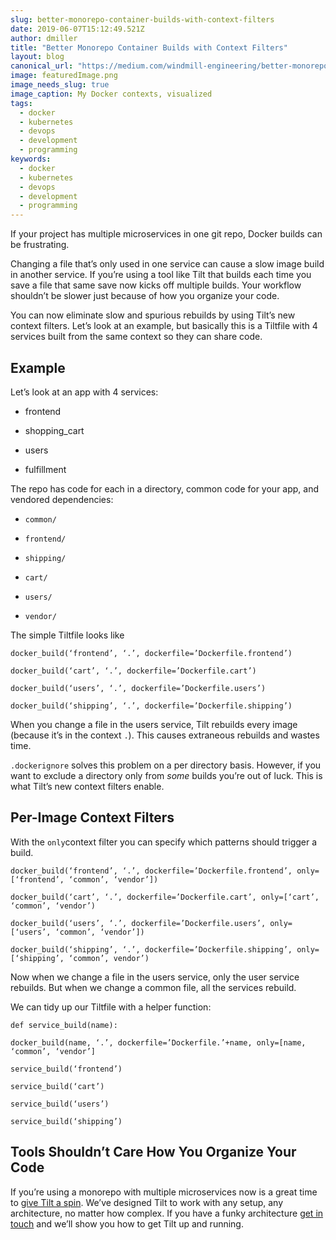 ```yaml
---
slug: better-monorepo-container-builds-with-context-filters
date: 2019-06-07T15:12:49.521Z
author: dmiller
title: "Better Monorepo Container Builds with Context Filters"
layout: blog
canonical_url: "https://medium.com/windmill-engineering/better-monorepo-container-builds-with-context-filters-94717ecdb7a3"
image: featuredImage.png
image_needs_slug: true
image_caption: My Docker contexts, visualized
tags:
  - docker
  - kubernetes
  - devops
  - development
  - programming
keywords:
  - docker
  - kubernetes
  - devops
  - development
  - programming
---
```


If your project has multiple microservices in one git repo, Docker builds can be frustrating.

Changing a file that’s only used in one service can cause a slow image build in another service. If you’re using a tool like Tilt that builds each time you save a file that same save now kicks off multiple builds. Your workflow shouldn’t be slower just because of how you organize your code.

You can now eliminate slow and spurious rebuilds by using Tilt’s new context filters. Let’s look at an example, but basically this is a Tiltfile with 4 services built from the same context so they can share code.

## Example

Let’s look at an app with 4 services:

* frontend

* shopping_cart

* users

* fulfillment

The repo has code for each in a directory, common code for your app, and vendored dependencies:

* `common/`

* `frontend/`

* `shipping/`

* `cart/`

* `users/`

* `vendor/`

The simple Tiltfile looks like

```
docker_build(‘frontend’, ‘.’, dockerfile=’Dockerfile.frontend’)

docker_build(‘cart’, ‘.’, dockerfile=’Dockerfile.cart’)

docker_build(‘users’, ‘.’, dockerfile=’Dockerfile.users’)

docker_build(‘shipping’, ‘.’, dockerfile=’Dockerfile.shipping’)
```


When you change a file in the users service, Tilt rebuilds every image (because it’s in the context `.`). This causes extraneous rebuilds and wastes time.

`.dockerignore` solves this problem on a per directory basis. However, if you want to exclude a directory only from *some* builds you’re out of luck. This is what Tilt’s new context filters enable.

## Per-Image Context Filters

With the `only`context filter you can specify which patterns should trigger a build.

```
docker_build(‘frontend’, ‘.’, dockerfile=’Dockerfile.frontend’, only=[‘frontend’, ‘common’, ‘vendor’])

docker_build(‘cart’, ‘.’, dockerfile=’Dockerfile.cart’, only=[‘cart’, ‘common’, ‘vendor’)

docker_build(‘users’, ‘.’, dockerfile=’Dockerfile.users’, only=[‘users’, ‘common’, ‘vendor’])

docker_build(‘shipping’, ‘.’, dockerfile=’Dockerfile.shipping’, only=[‘shipping’, ‘common’, vendor’)
```


Now when we change a file in the users service, only the user service rebuilds. But when we change a common file, all the services rebuild.

We can tidy up our Tiltfile with a helper function:

```
def service_build(name):

docker_build(name, ‘.’, dockerfile=’Dockerfile.’+name, only=[name, ‘common’, ‘vendor’]

service_build(‘frontend’)

service_build(‘cart’)

service_build(‘users’)

service_build(‘shipping’)
```


## Tools Shouldn’t Care How You Organize Your Code

If you’re using a monorepo with multiple microservices now is a great time to [give Tilt a spin](https://docs.tilt.dev/install.html). We’ve designed Tilt to work with any setup, any architecture, no matter how complex. If you have a funky architecture [get in touch](https://tilt.dev/contact) and we’ll show you how to get Tilt up and running.

